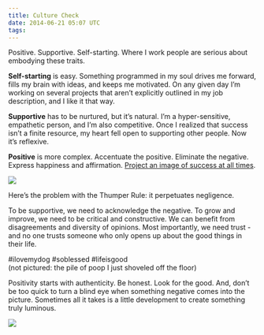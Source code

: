 ```yaml
---
title: Culture Check
date: 2014-06-21 05:07 UTC
tags:
---
```


Positive. Supportive. Self-starting. Where I work people are serious about embodying these traits.

**Self-starting** is easy. Something programmed in my soul drives me forward, fills my brain with ideas, and keeps me motivated. On any given day I’m working on several projects that aren’t explicitly outlined in my job description, and I like it that way.

**Supportive** has to be nurtured, but it’s natural. I’m a hyper-sensitive, empathetic person, and I’m also competitive. Once I realized that success isn’t a finite resource, my heart fell open to supporting other people. Now it’s reflexive.

**Positive** is more complex. Accentuate the positive. Eliminate the negative. Express happiness and affirmation. [Project an image of success at all times](http://youtu.be/bhbsCVAdiNY?t=56s).

<img src="/img/thumperrule.jpg"/>

Here’s the problem with the Thumper Rule: it perpetuates negligence.

To be supportive, we need to acknowledge the negative. To grow and improve, we need to be critical and constructive. We can benefit from disagreements and diversity of opinions. Most importantly, we need trust - and no one trusts someone who only opens up about the good things in their life.

<p class="quote__block">#ilovemydog #soblessed #lifeisgood <br/> (not pictured: the pile of poop I just shoveled off the floor)</p>

Positivity starts with authenticity. Be honest. Look for the good. And, don’t be too quick to turn a blind eye when something negative comes into the picture. Sometimes all it takes is a little development to create something truly luminous.

<img src="/img/negativephoto.jpg"/>

